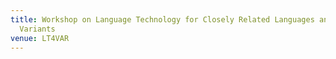 ```yaml
---
title: Workshop on Language Technology for Closely Related Languages and Language
  Variants
venue: LT4VAR
---
```

